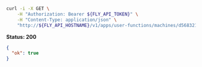 ```sh
curl -i -X GET \
    -H "Authorization: Bearer ${FLY_API_TOKEN}" \
    -H "Content-Type: application/json" \
    "http://${FLY_API_HOSTNAME}/v1/apps/user-functions/machines/d5683210c7968e/wait"
```

**Status: 200**

```json
{
  "ok": true
}
```
